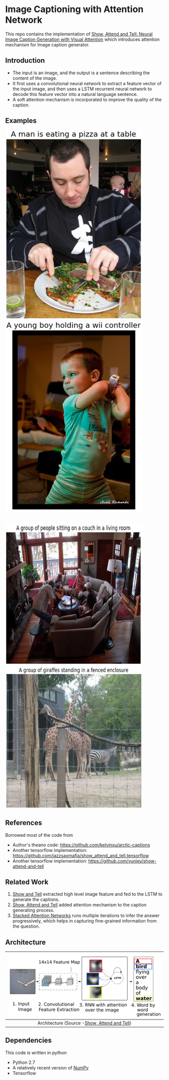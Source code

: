 # Image Captioning with Attention Network

This repo contains the implementation of [Show, Attend and Tell: Neural Image Caption Generation with Visual Attention](http://arxiv.org/abs/1502.03044) which introduces attention mechanism for Image caption generator.

## Introduction

 - The input is an image, and the output is a sentence describing the content of the image.
 - It first uses a convolutional neural network to extract a feature vector of the input image, and then uses a LSTM recurrent neural network to decode this feature vector into a natural language sentence.
 - A soft attention mechanism is incorporated to improve the quality of the caption.

## Examples
<div class="display: inline-block; float: left;">
 <img src="/Example/4.jpg" width="436px" alt="Example 1">
 <img src="/Example/3.jpg" width="436px" alt="Example 2">
</div>
</br></br>
<div class="display: inline-block; float: left;">
 <img src="/Example/5.jpg" height="450px" width="436px" alt="Example 3">
 <img src="/Example/6.jpg" height="450px" width="436px" alt="Example 4">
</div>

## References

Borrowed most of the code from 
 - Author's theano code: https://github.com/kelvinxu/arctic-captions 
 - Another tensorflow implementation: https://github.com/jazzsaxmafia/show_attend_and_tell.tensorflow
 - Another tensorflow implementation: https://github.com/yunjey/show-attend-and-tell
    
## Related Work

 1) [Show and Tell](https://arxiv.org/abs/1411.4555) extracted high level image feature and fed to the LSTM to generate the captions.
 2) [Show, Attend and Tell](https://arxiv.org/abs/1502.03044) added attention mechanism to the caption generating process.
 3) [Stacked Attention Networks](https://arxiv.org/abs/1511.02274) runs multiple iterations to infer the answer progressively, which helps in capturing fine-grained information from the question.
 
## Architecture

| <img src="/Example/Arch.PNG" alt="Architecture"> |
|:---:|
| Architecture (Source -[Show, Attend and Tell](http://arxiv.org/abs/1502.03044)) |

## Dependencies

This code is written in python
 - Python 2.7
 - A relatively recent version of [NumPy](http://www.numpy.org/)
 - Tensorflow

